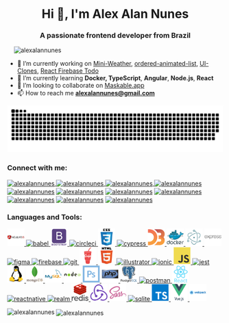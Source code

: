 
  
<h1  align="center">Hi 👋, I'm Alex Alan Nunes</h1>

<h3  align="center">A passionate frontend developer from Brazil</h3>

<p  align="left"> &nbsp;&nbsp;&nbsp;&nbsp;<img  src="https://komarev.com/ghpvc/?username=alexalannunes&label=Profile%20views&color=0e75b6&style=flat"  alt="alexalannunes" /> </p>

- 🔭 I’m currently working on [Mini-Weather](https://mini-weather-rosy.vercel.app/), [ordered-animated-list](https://github.com/alexalannunes/ordered-animated-list), [UI-Clones](https://github.com/alexalannunes/ui-clones), [React Firebase Todo](https://github.com/alexalannunes/react-todo-firebase)
- 🌱 I’m currently learning **Docker, TypeScript**, **Angular**, **Node.js**, **React**
- 👯 I’m looking to collaborate on [Maskable.app](https://maskable.app/)
- 📫 How to reach me **alexalannunes@gmail.com**

 
<img  src="https://raw.githubusercontent.com/alexalannunes/alexalannunes/master/alexalannunes.svg" />

<h3  align="left">Connect with me:</h3>

<p  align="left">
<a  href="https://codepen.io/alexalannunes"  target="blank">
<img  align="center"  src="https://cdn.jsdelivr.net/npm/simple-icons@3.0.1/icons/codepen.svg"  alt="alexalannunes"  height="30"  width="40" />
</a>
<a  href="https://dev.to/alexalannunes"  target="blank">
<img  align="center"  src="https://cdn.jsdelivr.net/npm/simple-icons@3.0.1/icons/dev-dot-to.svg"  alt="alexalannunes"  height="30"  width="40" />
</a>
<a  href="https://twitter.com/alexalannunes"  target="blank">
<img  align="center"  src="https://cdn.jsdelivr.net/npm/simple-icons@v3/icons/twitter.svg"  alt="alexalannunes"  height="30"  width="40" />
</a>
<a  href="https://linkedin.com/in/alexalannunes"  target="blank"><img  align="center"  src="https://cdn.jsdelivr.net/npm/simple-icons@v3/icons/linkedin.svg"  alt="alexalannunes"  height="30"  width="40" /></a>
<a  href="https://codesandbox.com/alexalannunes"  target="blank"><img  align="center"  src="https://cdn.jsdelivr.net/npm/simple-icons@3.0.1/icons/codesandbox.svg"  alt="alexalannunes"  height="30"  width="40" /></a>
<a  href="https://fb.com/alexalannunes"  target="blank"><img  align="center"  src="https://cdn.jsdelivr.net/npm/simple-icons@v3/icons/facebook.svg"  alt="alexalannunes"  height="30"  width="40" /></a>
<a  href="https://instagram.com/alexalannunes"  target="blank"><img  align="center"  src="https://cdn.jsdelivr.net/npm/simple-icons@v3/icons/instagram.svg"  alt="alexalannunes"  height="30"  width="40" /></a>
<a  href="https://dribbble.com/alexalannunes"  target="blank"><img  align="center"  src="https://cdn.jsdelivr.net/npm/simple-icons@v3/icons/dribbble.svg"  alt="alexalannunes"  height="30"  width="40" /></a>
<a  href="https://www.behance.net/alexalannunes"  target="blank"><img  align="center"  src="https://cdn.jsdelivr.net/npm/simple-icons@v3/icons/behance.svg"  alt="alexalannunes"  height="30"  width="40" /></a>
<a  href="https://medium.com/alexalannunes"  target="blank"><img  align="center"  src="https://cdn.jsdelivr.net/npm/simple-icons@v3/icons/medium.svg"  alt="alexalannunes"  height="30"  width="40" /></a>
<a  href="https://www.youtube.com/c/alexalannunes"  target="blank"><img  align="center"  src="https://cdn.jsdelivr.net/npm/simple-icons@v3/icons/youtube.svg"  alt="alexalannunes"  height="30"  width="40" /></a>
</p>

  

<h3  align="left">Languages and Tools:</h3>

<p  align="left"> <a  href="https://angular.io"  target="_blank"> <img  src="https://raw.githubusercontent.com/devicons/devicon/master/icons/angularjs/angularjs-original-wordmark.svg"  alt="angularjs"  width="40"  height="40"/> </a> <a  href="https://babeljs.io/"  target="_blank"> <img  src="https://www.vectorlogo.zone/logos/babeljs/babeljs-icon.svg"  alt="babel"  width="40"  height="40"/> </a> <a  href="https://getbootstrap.com"  target="_blank"> <img  src="https://raw.githubusercontent.com/devicons/devicon/master/icons/bootstrap/bootstrap-plain-wordmark.svg"  alt="bootstrap"  width="40"  height="40"/> </a> <a  href="https://circleci.com"  target="_blank"> <img  src="https://www.vectorlogo.zone/logos/circleci/circleci-icon.svg"  alt="circleci"  width="40"  height="40"/> </a> <a  href="https://www.w3schools.com/css/"  target="_blank"> <img  src="https://raw.githubusercontent.com/devicons/devicon/master/icons/css3/css3-original-wordmark.svg"  alt="css3"  width="40"  height="40"/> </a> <a  href="https://www.cypress.io"  target="_blank"> <img  src="https://raw.githubusercontent.com/simple-icons/simple-icons/6e46ec1fc23b60c8fd0d2f2ff46db82e16dbd75f/icons/cypress.svg"  alt="cypress"  width="40"  height="40"/> </a> <a  href="https://d3js.org/"  target="_blank"> <img  src="https://raw.githubusercontent.com/devicons/devicon/master/icons/d3js/d3js-original.svg"  alt="d3js"  width="40"  height="40"/> </a> <a  href="https://www.docker.com/"  target="_blank"> <img  src="https://raw.githubusercontent.com/devicons/devicon/master/icons/docker/docker-original-wordmark.svg"  alt="docker"  width="40"  height="40"/> </a> <a  href="https://www.electronjs.org"  target="_blank"> <img  src="https://raw.githubusercontent.com/devicons/devicon/master/icons/electron/electron-original.svg"  alt="electron"  width="40"  height="40"/> </a> <a  href="https://expressjs.com"  target="_blank"> <img  src="https://raw.githubusercontent.com/devicons/devicon/master/icons/express/express-original-wordmark.svg"  alt="express"  width="40"  height="40"/> </a> <a  href="https://www.figma.com/"  target="_blank"> <img  src="https://www.vectorlogo.zone/logos/figma/figma-icon.svg"  alt="figma"  width="40"  height="40"/> </a> <a  href="https://firebase.google.com/"  target="_blank"> <img  src="https://www.vectorlogo.zone/logos/firebase/firebase-icon.svg"  alt="firebase"  width="40"  height="40"/> </a> <a  href="https://git-scm.com/"  target="_blank"> <img  src="https://www.vectorlogo.zone/logos/git-scm/git-scm-icon.svg"  alt="git"  width="40"  height="40"/> </a> <a  href="https://gulpjs.com"  target="_blank"> <img  src="https://raw.githubusercontent.com/devicons/devicon/master/icons/gulp/gulp-plain.svg"  alt="gulp"  width="40"  height="40"/> </a> <a  href="https://www.w3.org/html/"  target="_blank"> <img  src="https://raw.githubusercontent.com/devicons/devicon/master/icons/html5/html5-original-wordmark.svg"  alt="html5"  width="40"  height="40"/> </a> <a  href="https://www.adobe.com/in/products/illustrator.html"  target="_blank"> <img  src="https://www.vectorlogo.zone/logos/adobe_illustrator/adobe_illustrator-icon.svg"  alt="illustrator"  width="40"  height="40"/> </a> <a  href="https://ionicframework.com"  target="_blank"> <img  src="https://upload.wikimedia.org/wikipedia/commons/d/d1/Ionic_Logo.svg"  alt="ionic"  width="40"  height="40"/> </a> <a  href="https://developer.mozilla.org/en-US/docs/Web/JavaScript"  target="_blank"> <img  src="https://raw.githubusercontent.com/devicons/devicon/master/icons/javascript/javascript-original.svg"  alt="javascript"  width="40"  height="40"/> </a> <a  href="https://jestjs.io"  target="_blank"> <img  src="https://www.vectorlogo.zone/logos/jestjsio/jestjsio-icon.svg"  alt="jest"  width="40"  height="40"/> </a> <a  href="https://www.linux.org/"  target="_blank"> <img  src="https://raw.githubusercontent.com/devicons/devicon/master/icons/linux/linux-original.svg"  alt="linux"  width="40"  height="40"/> </a> <a  href="https://www.mongodb.com/"  target="_blank"> <img  src="https://raw.githubusercontent.com/devicons/devicon/master/icons/mongodb/mongodb-original-wordmark.svg"  alt="mongodb"  width="40"  height="40"/> </a> <a  href="https://www.mysql.com/"  target="_blank"> <img  src="https://raw.githubusercontent.com/devicons/devicon/master/icons/mysql/mysql-original-wordmark.svg"  alt="mysql"  width="40"  height="40"/> </a> <a  href="https://nodejs.org"  target="_blank"> <img  src="https://raw.githubusercontent.com/devicons/devicon/master/icons/nodejs/nodejs-original-wordmark.svg"  alt="nodejs"  width="40"  height="40"/> </a> <a  href="https://www.photoshop.com/en"  target="_blank"> <img  src="https://raw.githubusercontent.com/devicons/devicon/master/icons/photoshop/photoshop-line.svg"  alt="photoshop"  width="40"  height="40"/> </a> <a  href="https://www.php.net"  target="_blank"> <img  src="https://raw.githubusercontent.com/devicons/devicon/master/icons/php/php-original.svg"  alt="php"  width="40"  height="40"/> </a> <a  href="https://www.postgresql.org"  target="_blank"> <img  src="https://raw.githubusercontent.com/devicons/devicon/master/icons/postgresql/postgresql-original-wordmark.svg"  alt="postgresql"  width="40"  height="40"/> </a> <a  href="https://postman.com"  target="_blank"> <img  src="https://www.vectorlogo.zone/logos/getpostman/getpostman-icon.svg"  alt="postman"  width="40"  height="40"/> </a> <a  href="https://reactjs.org/"  target="_blank"> <img  src="https://raw.githubusercontent.com/devicons/devicon/master/icons/react/react-original-wordmark.svg"  alt="react"  width="40"  height="40"/> </a> <a  href="https://reactnative.dev/"  target="_blank"> <img  src="https://reactnative.dev/img/header_logo.svg"  alt="reactnative"  width="40"  height="40"/> </a> <a  href="https://realm.io/"  target="_blank"> <img  src="https://raw.githubusercontent.com/bestofjs/bestofjs-webui/8665e8c267a0215f3159df28b33c365198101df5/public/logos/realm.svg"  alt="realm"  width="40"  height="40"/> </a> <a  href="https://redis.io"  target="_blank"> <img  src="https://raw.githubusercontent.com/devicons/devicon/master/icons/redis/redis-original-wordmark.svg"  alt="redis"  width="40"  height="40"/> </a> <a  href="https://redux.js.org"  target="_blank"> <img  src="https://raw.githubusercontent.com/devicons/devicon/master/icons/redux/redux-original.svg"  alt="redux"  width="40"  height="40"/> </a> <a  href="https://sass-lang.com"  target="_blank"> <img  src="https://raw.githubusercontent.com/devicons/devicon/master/icons/sass/sass-original.svg"  alt="sass"  width="40"  height="40"/> </a> <a  href="https://www.sqlite.org/"  target="_blank"> <img  src="https://www.vectorlogo.zone/logos/sqlite/sqlite-icon.svg"  alt="sqlite"  width="40"  height="40"/> </a> <a  href="https://www.typescriptlang.org/"  target="_blank"> <img  src="https://raw.githubusercontent.com/devicons/devicon/master/icons/typescript/typescript-original.svg"  alt="typescript"  width="40"  height="40"/> </a> <a  href="https://vuejs.org/"  target="_blank"> <img  src="https://raw.githubusercontent.com/devicons/devicon/master/icons/vuejs/vuejs-original-wordmark.svg"  alt="vuejs"  width="40"  height="40"/> </a> <a  href="https://webpack.js.org"  target="_blank"> <img  src="https://raw.githubusercontent.com/devicons/devicon/d00d0969292a6569d45b06d3f350f463a0107b0d/icons/webpack/webpack-original-wordmark.svg"  alt="webpack"  width="40"  height="40"/> </a> </p>

  

<p><img  align="left"  src="https://github-readme-stats.vercel.app/api/top-langs?username=alexalannunes&show_icons=true&locale=en&layout=compact"  alt="alexalannunes" /></p>

  

<p>&nbsp;<img  align="center"  src="https://github-readme-stats.vercel.app/api?username=alexalannunes&show_icons=true&locale=en"  alt="alexalannunes" /></p>

